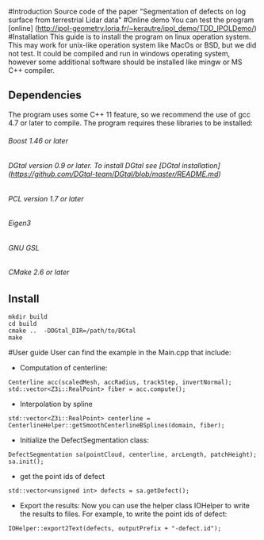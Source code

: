 #Introduction
Source code of the paper "Segmentation of defects on log surface from terrestrial Lidar data"
#Online demo
You can test the program [online]
(http://ipol-geometry.loria.fr/~kerautre/ipol_demo/TDD_IPOLDemo/)
#Installation
This guide is to install the program on linux operation system. This may work for unix-like operation system like MacOs or BSD, but we did not test. It could be compiled and run in windows operating system, however some additional software should be installed like mingw or MS C++ compiler.
## Dependencies
The program uses some C++ 11 feature, so we recommend the use of gcc 4.7 or later to compile. The program requires these libraries to be installed:
###### Boost 1.46 or later
###### DGtal version 0.9 or later. To install DGtal see [DGtal installation] (https://github.com/DGtal-team/DGtal/blob/master/README.md)
###### PCL version 1.7 or later
###### Eigen3
###### GNU GSL 
###### CMake 2.6 or later

## Install
```
mkdir build
cd build
cmake ..  -DDGtal_DIR=/path/to/DGtal
make
```
#User guide
User can find the example in the Main.cpp that include:
* Computation of centerline:
```
Centerline acc(scaledMesh, accRadius, trackStep, invertNormal);
std::vector<Z3i::RealPoint> fiber = acc.compute();
```
* Interpolation by spline
```
std::vector<Z3i::RealPoint> centerline = CenterlineHelper::getSmoothCenterlineBSplines(domain, fiber);
```
* Initialize the DefectSegmentation class:
```
DefectSegmentation sa(pointCloud, centerline, arcLength, patchHeight);
sa.init();
```
* get the point ids of defect
```
std::vector<unsigned int> defects = sa.getDefect();
```
* Export the results:
Now you can use the helper class IOHelper to write the results to files. For example, to write the point ids of defect:
```
IOHelper::export2Text(defects, outputPrefix + "-defect.id");
```
